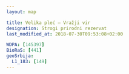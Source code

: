 ```yaml
---
layout: map

title: Velika pleć – Vražji vir
designation: Strogi prirodni rezervat
last_modified_at: 2018-07-30T09:53:08+02:00

WDPA: [145397]
BioRaS: [441]
geoSrbija:
  L1_183: [149]
---
```

